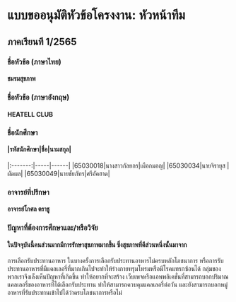 # 	แบบขออนุมัติหัวข้อโครงงาน:	หัวหน้าทีม
## ภาคเรียนที 1/2565
### 	ชื่อหัวข้อ (ภาษาไทย)	
####  ชมรมสุขภาพ
### 	ชื่อหัวข้อ (ภาษาอังกฤษ)
#### HEATELL CLUB
### 	ชื่อนักศึกษา
#### |รหัสนักศึกษา|ชื่อ|นามสกุล|
|:-------:|-----|------|
|65030018|นางสาวกัลยกร|เผือกมอญ| 
|65030034|นายจิรายุส |ผัดผล|
|65030049|นายชัยภัทร|ศรีอัคฮาด|
### อาจารย์ที่ปรึกษา	
#### อาจารย์โกศล ตราชู
### ปัญหาที่ต้องการศึกษาและ/หรือวิจัย	
####  ในปัจจุบันนี้คนส่วนมากมีการรักษาสุขภาพมากขึ้น ซึ่งสุขภาพที่ดีส่วนหนึ่งนั้นมาจาก
การเลือกรับประทานอาหาร ในบางครั้งการเลือกรับประทานอาหารไม่ครบหลักโภชนาการ หรือการรับประทานอาหารที่มีแคลเลอรี่ที่มากเกินไปจะทำให้ร่างกายทรุมโทรมหรือมีโรคแทรกซ้อนได้ กลุ่มของพวกเราจึงเล็งเห็นปัญหาที่เกิดขึ้น ทำให้อยากที่จะสร้าง
เว็บเพจหรือแอพพลิเคชั่นที่สามารถบอกปริมาณแคลเลอรี่ของอาหารที่ได้เลือกรับประทาน ทำให้สามารถควบคุมแคลเลอรี่ต่อวัน และยังสามารถบอกหมู่อาหารที่รับประทานเข้าไปได้ว่าครบโภชนาการหรือไม่


